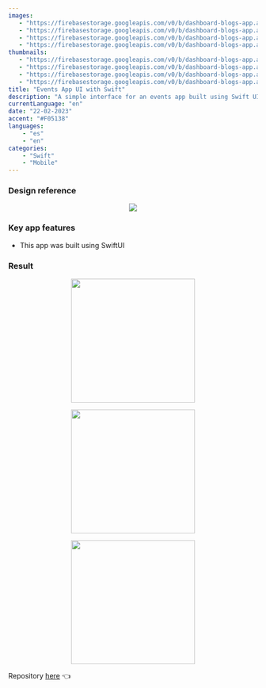 ```yaml
---
images:
   - "https://firebasestorage.googleapis.com/v0/b/dashboard-blogs-app.appspot.com/o/images%2FThzROsREBLP9kFuUvCnohZ2IABw2%2Fswift-event-app-hero.png?alt=media&token=44f8ec90-b36e-4651-b0d2-6ca0b911176f"
   - "https://firebasestorage.googleapis.com/v0/b/dashboard-blogs-app.appspot.com/o/images%2FThzROsREBLP9kFuUvCnohZ2IABw2%2Fthumbnail_half_swift-event-app-hero.png?alt=media&token=1db702c6-880d-41a1-baa3-4cdd3a9391ae"
   - "https://firebasestorage.googleapis.com/v0/b/dashboard-blogs-app.appspot.com/o/images%2FThzROsREBLP9kFuUvCnohZ2IABw2%2Fthumbnail_med_swift-event-app-hero.png?alt=media&token=d313db8b-a8e4-416a-9b1c-57586b762427"
   - "https://firebasestorage.googleapis.com/v0/b/dashboard-blogs-app.appspot.com/o/images%2FThzROsREBLP9kFuUvCnohZ2IABw2%2Fthumbnail_low_swift-event-app-hero.png?alt=media&token=6ba46075-29d7-4298-8ea0-5352a82f2854"
thumbnails: 
   - "https://firebasestorage.googleapis.com/v0/b/dashboard-blogs-app.appspot.com/o/images%2FThzROsREBLP9kFuUvCnohZ2IABw2%2Fswift-event-app-thumbnail.png?alt=media&token=29a3e484-de50-493f-98a1-189606d65c64"
   - "https://firebasestorage.googleapis.com/v0/b/dashboard-blogs-app.appspot.com/o/images%2FThzROsREBLP9kFuUvCnohZ2IABw2%2Fthumbnail_half_swift-event-app-thumbnail.png?alt=media&token=f7e742c0-af07-4772-acda-0d6c8f55a1fc"
   - "https://firebasestorage.googleapis.com/v0/b/dashboard-blogs-app.appspot.com/o/images%2FThzROsREBLP9kFuUvCnohZ2IABw2%2Fthumbnail_med_swift-event-app-thumbnail.png?alt=media&token=76b87c6f-26db-4d26-a0ee-f30bc076c594"
   - "https://firebasestorage.googleapis.com/v0/b/dashboard-blogs-app.appspot.com/o/images%2FThzROsREBLP9kFuUvCnohZ2IABw2%2Fthumbnail_low_swift-event-app-thumbnail.png?alt=media&token=a0c6e0f6-47cb-48ce-9f64-7649abf23066"
title: "Events App UI with Swift"
description: "A simple interface for an events app built using Swift UI."
currentLanguage: "en"
date: "22-02-2023"
accent: "#F05138"
languages: 
    - "es"
    - "en"
categories:
    - "Swift"
    - "Mobile"
---
```

### Design reference

<p align="center">
<img sizes="(min-width: 720px) 720px, 100vw" srcset="https://firebasestorage.googleapis.com/v0/b/dashboard-blogs-app.appspot.com/o/images%2FThzROsREBLP9kFuUvCnohZ2IABw2%2Fthumbnail_half_flutter-events-reference.png?alt=media&token=a1cf9fe0-ac8f-4240-94c1-6363a609886d 1200w, https://firebasestorage.googleapis.com/v0/b/dashboard-blogs-app.appspot.com/o/images%2FThzROsREBLP9kFuUvCnohZ2IABw2%2Fthumbnail_med_flutter-events-reference.png?alt=media&token=6a730a33-2b24-4581-88bf-3b674f820235 800w, https://firebasestorage.googleapis.com/v0/b/dashboard-blogs-app.appspot.com/o/images%2FThzROsREBLP9kFuUvCnohZ2IABw2%2Fthumbnail_low_flutter-events-reference.png?alt=media&token=f4644220-790b-47cf-b819-bab34be7058f 400w" src="https://firebasestorage.googleapis.com/v0/b/dashboard-blogs-app.appspot.com/o/images%2FThzROsREBLP9kFuUvCnohZ2IABw2%2Fflutter-events-reference.png?alt=media&token=cba4168b-bcb5-470c-9e9c-ce0c7490c610">
</p>

### Key app features
- This app was built using SwiftUI

### Result

<div class="img-carousel-blog">
<p align="center">
    <img src=" https://firebasestorage.googleapis.com/v0/b/dashboard-blogs-app.appspot.com/o/images%2FThzROsREBLP9kFuUvCnohZ2IABw2%2Fevent-app-demo-swift.gif?alt=media&token=fa3f15b0-f118-44f4-b1e0-b6b99dd3acc2" width="250">
</p>
<p align="center">
<img width="250" sizes="(min-width: 720px) 720px, 100vw" srcset="https://firebasestorage.googleapis.com/v0/b/dashboard-blogs-app.appspot.com/o/images%2FThzROsREBLP9kFuUvCnohZ2IABw2%2Fthumbnail_half_event-app-home-swift.png?alt=media&token=c18ce2a1-3eaf-4d0c-9c9a-164c0173b4ac 1200w, https://firebasestorage.googleapis.com/v0/b/dashboard-blogs-app.appspot.com/o/images%2FThzROsREBLP9kFuUvCnohZ2IABw2%2Fthumbnail_med_event-app-home-swift.png?alt=media&token=84499bd8-c200-405d-ac07-264f7e8f4211 800w, https://firebasestorage.googleapis.com/v0/b/dashboard-blogs-app.appspot.com/o/images%2FThzROsREBLP9kFuUvCnohZ2IABw2%2Fthumbnail_low_event-app-home-swift.png?alt=media&token=cde7aec4-ccc2-449a-b419-9b05269b1f30 400w" src="https://firebasestorage.googleapis.com/v0/b/dashboard-blogs-app.appspot.com/o/images%2FThzROsREBLP9kFuUvCnohZ2IABw2%2Fevent-app-home-swift.png?alt=media&token=0b4d3fbb-205c-4a18-806b-fd20c6a32bc9">
</p>
<p align="center">
<img width="250" sizes="(min-width: 720px) 720px, 100vw" srcset="https://firebasestorage.googleapis.com/v0/b/dashboard-blogs-app.appspot.com/o/images%2FThzROsREBLP9kFuUvCnohZ2IABw2%2Fthumbnail_half_event-app-events-swift.png?alt=media&token=65413be4-c514-439d-ab1a-8c5efd114f20 1200w, https://firebasestorage.googleapis.com/v0/b/dashboard-blogs-app.appspot.com/o/images%2FThzROsREBLP9kFuUvCnohZ2IABw2%2Fthumbnail_med_event-app-events-swift.png?alt=media&token=b9fb207c-662b-4400-8cf7-b0610d0fc8eb 800w, https://firebasestorage.googleapis.com/v0/b/dashboard-blogs-app.appspot.com/o/images%2FThzROsREBLP9kFuUvCnohZ2IABw2%2Fthumbnail_low_event-app-events-swift.png?alt=media&token=303e7dbe-188e-466f-adda-64ea5669105b 400w" src="https://firebasestorage.googleapis.com/v0/b/dashboard-blogs-app.appspot.com/o/images%2FThzROsREBLP9kFuUvCnohZ2IABw2%2Fevent-app-events-swift.png?alt=media&token=d3fd3201-44c3-4cb7-8d1c-1272332a1d13">
</p>
</div>

Repository [here](https://github.com/JoseLuna12/event-app-swiftUi) 👈 <br>